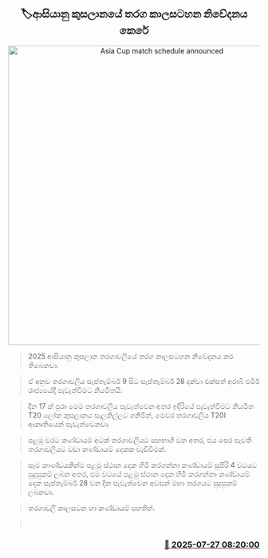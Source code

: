 <p align='center'><b><h2 align='center' title='Asia Cup match schedule announced'>🏷ආසියානු කුසලානයේ තරග කාලසටහන නිවේදනය කෙරේ</h2></b></p>
<p align='center'><img src='https://helakuru.sgp1.cdn.digitaloceanspaces.com/esana/images/lib/asia-cup-2022-archived.jpg' width='600' alt='Asia Cup match schedule announced'></p>

> 2025 ආසියානු කුසලාන තරගාවලියේ තරග කාලසටහන නිවේදනය කර තිබෙනවා.

> ඒ අනුව තරගාවලිය සැප්තැම්බර් 9 සිට සැප්තැම්බර් 28 දක්වා එක්සත් අරාබි එමීර් රාජ්‍යයේදී පැවැත්වීමට නියමිතයි.

> දින 17 ක් පුරා මෙම තරගාවලිය පැවැත්වෙන අතර ඉදිරියේ පැවැත්වීමට නියමිත T20 ලෝක කුසලානය සැලකිල්ලට ගනිමින්, මෙවර තරගාවලිය T20I ආකෘතියෙන් පැවැත්වෙනවා.

> පළමු වරට කණ්ඩායම් අටක් තරගාවලියට සහභාගී වන අතර, එය පෙර පැවති තරගාවලියට වඩා කණ්ඩායම් දෙකක වැඩිවීමක්.

> සෑම කාණ්ඩයකින්ම පළමු ස්ථාන දෙක හිමි කරගන්නා කණ්ඩායම් සුපිරි 4 වටයට සුදුසුකම් ලබන අතර, එම වටයේ පළමු ස්ථාන දෙක හිමි කරගන්නා කණ්ඩායම් දෙක සැප්තැම්බර් 28 වන දින පැවැත්වෙන අවසන් මහා තරගයට සුදුසුකම් ලබනවා.

> තරගාවලි කාලසටන හා කණ්ඩායම් පහතින්.

>  



<h3 align='right'><a href='https://www.helakuru.lk/esana/p/112190/'>📅 2025-07-27 08:20:00</a></h3>
